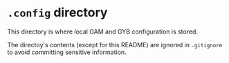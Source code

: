 # `.config` directory

This directory is where local GAM and GYB configuration is stored.

The directoy's contents (except for this README) are ignored in `.gitignore` to
avoid committing sensitive information.
